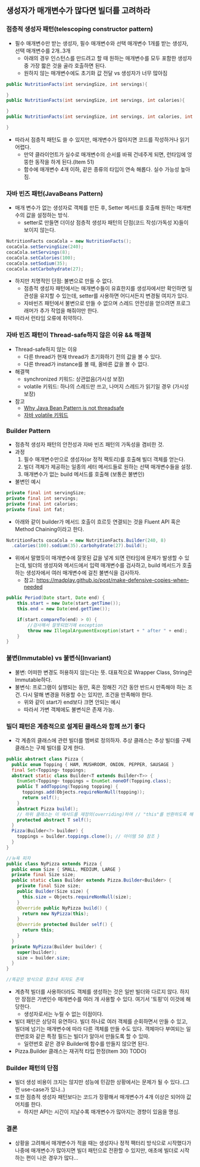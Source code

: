 ## 생성자가 매개변수가 많다면 빌더를 고려하라

### 점층적 생성자 패턴(telescoping constructor pattern)

- 필수 매개변수만 받는 생성자, 필수 매개변수와 선택 매개변수 1개를 받는 생성자, 선택 매개변수를 2개..3개
  * 아래의 경우 인스턴스를 만드려고 할 때 원하는 매개변수를 모두 포함한 생성자 중 가장 짧은 것을 골라 호출하면 된다.
  * 원하지 않는 매개변수에도 초기화 값 전달 vs 생성자가 너무 많아짐

```java
public NutritionFacts(int servingSize, int servings){

}
public NutritionFacts(int servingSize, int servings, int calories){

}
public NutritionFacts(int servingSize, int servings, int calories, int fat){

}
```

- 따라서 점층적 패턴도 쓸 수 있지만, 매개변수가 많아지면 코드를 작성하거나 읽기 어렵다.
  * 만약 클라이언트가 실수로 매개변수의 순서를 바꿔 건네주게 되면, 런타임에 엉뚱한 동작을 하게 된다.(Item 51)
  * 함수에 매개변수 4개 이하, 같은 종류의 타입이 연속 해롭다. 실수 가능성 높아짐.

### 자바 빈즈 패턴(JavaBeans Pattern)
- 매개 변수가 없는 생성자로 객체를 만든 후, Setter 메서드를 호출해 원하는 매개변수의 값을 설정하는 방식.
  * setter로 만들면 더이상 점층적 생성자 패턴의 단점(코드 작성/가독성 X)들이 보이지 않는다.
```java
NutritionFacts cocaCola = new NutritionFacts();
cocaCola.setServingSize(240);
cocaCola.setServings(8);
cocaCola.setCalories(100);
cocaCola.setSodium(35);
cocaCola.setCarbohydrate(27);
```
- 하지만 치명적인 단점: 불변으로 만들 수 없다.
  * 점층적 생성자 패턴에서는 매개변수들이 유효한지를 생성자에서만 확인하면 일관성을 유지할 수 있는데, setter를 사용하면 어디서든지 변경될 여지가 있다.
  * 자바빈즈 패턴에서 불변으로 만들 수 없으며 스레드 안전성을 얻으려면 프로그래머가 추가 작업을 해줘야만 한다.
- 따라서 런타임 오류에 취약하다.
  
### 자바 빈즈 패턴이 Thread-safe하지 않은 이유 && 해결책
- Thread-safe하지 않는 이유
  * 다른 thread가 현재 thread가 초기화하기 전의 값을 볼 수 있다.
  * 다른 thread가 instance를 볼 때, 올바른 값을 볼 수 없다.
- 해결책
  * synchronized 키워드: 상관없음(가시성 보장)
  * volatile 키워드: 하나의 스레드만 쓰고, 나머지 스레드가 읽기일 경우 (가시성 보장)
- 참고
  * [Why Java Bean Pattern is not threadsafe](https://stackoverflow.com/questions/44345780/whyjava-bean-pattern-is-not-threadsafe)
  * [자바 volatile 키워드](https://parkcheolu.tistory.com/16)


### Builder Pattern
- 점층적 생성자 패턴의 안전성과 자바 빈즈 패턴의 가독성을 겸비한 것.
- 과정
  1. 필수 매개변수만으로 생성자(or 정적 팩토리)를 호출해 빌더 객체를 얻는다. 
  2. 빌더 객체가 제공하는 일종의 세터 메서드들로 원하는 선택 매개변수들을 설정.
  3. 매개변수가 없는 build 메서드를 호출해 (보통은 불변인)
- 불변인 예시
```java
private final int servingSize;
private final int servings;
private final int calories;
private final int fat;
```


- 아래와 같이 builder가 메서드 호출이 흐르듯 연결되는 것을 Fluent API 혹은 Method Chaining이라고 한다.
```java
NutritionFacts cocaCola = new NutritionFacts.Builder(240, 8)
  .calories(100).sodium(35).carbohydrate(27).build();
```

- 위에서 말했듯이 매개변수에 잘못된 값을 넣게 되면 런타임에 문제가 발생할 수 있는데, 빌더의 생성자와 메서드에서 입력 매개변수를 검사하고, build 메서드가 호출하는 생성자에서 여러 매개변수에 걸친 불변식을 검사하자.
  * 참고: https://madplay.github.io/post/make-defensive-copies-when-needed
```java
public Period(Date start, Date end) {
    this.start = new Date(start.getTime());
    this.end = new Date(end.getTime());

    if(start.compareTo(end) > 0) {
        //검사해서 잘못되었기에 exception
        throw new IllegalArgumentException(start + " after " + end);
    }
}
```

### 불변(Immutable) vs 불변식(Invariant)
- 불변: 어떠한 변경도 허용하지 않는다는 뜻. 대표적으로 Wrapper Class, String은 Immutable하다.
- 불변식: 프로그램이 실행되는 동안, 혹은 정해진 기간 동안 반드시 만족해야 하는 조건. 다시 말해 변경을 허용할 수는 있지만, 조건을 만족해야 한다.
  * 위와 같이 start가 end보다 크면 안되는 예시
  * 따라서 가변 객체에도 불변식은 존재 가능. 


### 빌더 패턴은 계층적으로 설계된 클래스와 함께 쓰기 좋다

- 각 계층의 클래스에 관련 빌더를 멤버로 정의하자. 추상 클래스는 추상 빌더를 구체 클래스는 구체 빌더를 갖게 한다.
```java
public abstract class Pizza {
  public enum Topping { HAM, MUSHROOM, ONION, PEPPER, SAUSAGE } 
  final Set<Topping> toppings;
  abstract static class Builder<T extends Builder<T>> { 
    EnumSet<Topping> toppings = EnumSet.noneOf(Topping.class); 
    public T addTopping(Topping topping) {
      toppings.add(Objects.requireNonNull(topping));
      return self();
    }
    abstract Pizza build();
    // 하위 클래스는 이 메서드를 재정의(overriding)하여 // "this"를 반환하도록 해야 한다.
    protected abstract T self();
  }
  Pizza(Builder<?> builder) {
    toppings = builder.toppings.clone(); // 아이템 50 참조 }
  }
}
```

```java
//뉴욕 피자
public class NyPizza extends Pizza {
  public enum Size { SMALL, MEDIUM, LARGE } 
  private final Size size;
  public static class Builder extends Pizza.Builder<Builder> {
    private final Size size;
    public Builder(Size size) {
      this.size = Objects.requireNonNull(size); 
    }
    @Override public NyPizza build() {
      return new NyPizza(this); 
    }
    @Override protected Builder self() { 
      return this; 
    } 
  }
  private NyPizza(Builder builder) { 
    super(builder);
    size = builder.size; 
  }
}

//똑같은 방식으로 칼초네 피자도 존재
```

- 계층적 빌더를 사용하더라도 객체를 생성하는 것은 일반 빌더와 다르지 않다. 하지만 장점은 가변인수 매개변수를 여러 개 사용할 수 있다. 여기서 '토핑'이 이것에 해당한다.
  * 생성자로서는 누릴 수 없는 이점이다.
- 빌더 패턴은 상당히 유연하다. 빌더 하나로 여러 객체를 순회하면서 만들 수 있고, 빌더에 넘기는 매개변수에 따라 다른 객체를 만들 수도 있다. 객체마다 부여되는 일련번호와 같은 특정 필드는 빌더가 알아서 만들도록 할 수 있따.
  * 일련번호 같은 경우 Builder에 함수를 만들지 않으면 된다.
- Pizza.Builder 클래스는 재귀적 타입 한정(Item 30) TODO)

### Builder 패턴의 단점
- 빌더 생성 비용이 크지는 않지만 성능에 민감한 상황에서는 문제가 될 수 있다..(그런 use-case가 있나..)
- 또한 점층적 생성자 패턴보다는 코드가 장황해서 매개변수가 4개 이상은 되어야 값어치를 한다.
  * 하지만 API는 시간이 지날수록 매개변수가 많아지는 경향이 있음을 명심.

### 결론
- 상황을 고려해서 매개변수가 적을 때는 생성자나 정적 팩터리 방식으로 시작했다가 나중에 매개변수가 많아지면 빌더 패턴으로 전환할 수 있지만, 애초에 빌더로 시작하는 편이 나은 경우가 많다...





